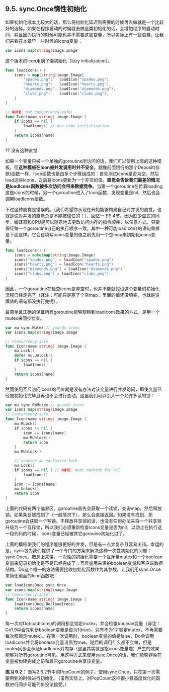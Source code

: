 ## 9.5. sync.Once惰性初始化

如果初始化成本比较大的话，那么将初始化延迟到需要的时候再去做就是一个比较好的选择。如果在程序启动的时候就去做这类初始化的话，会增加程序的启动时间，并且因为执行的时候可能也并不需要这些变量，所以实际上有一些浪费。让我们来看在本章早一些时候的icons变量：

```go
var icons map[string]image.Image
```

这个版本的Icon用到了懒初始化（lazy initialization）。

```go
func loadIcons() {
	icons = map[string]image.Image{
		"spades.png":   loadIcon("spades.png"),
		"hearts.png":   loadIcon("hearts.png"),
		"diamonds.png": loadIcon("diamonds.png"),
		"clubs.png":	loadIcon("clubs.png"),
	}
}

// NOTE: not concurrency-safe!
func Icon(name string) image.Image {
	if icons == nil {
		loadIcons() // one-time initialization
	}
	return icons[name]
}
```
?? 没有这种直觉

如果一个变量只被一个单独的goroutine所访问的话，我们可以使用上面的这种模板，但**这种模板在Icon被并发调用时并不安全**。就像前面银行的那个Deposit(存款)函数一样，Icon函数也是由多个步骤组成的：首先测试icons是否为空，然后load这些icons，之后将icons更新为一个非空的值。**直觉会告诉我们最差的情况是loadIcons函数被多次访问会带来数据竞争**。当第一个goroutine在忙着loading这些icons的时候，另一个goroutine进入了Icon函数，发现变量是nil，然后也会调用loadIcons函数。

不过这种直觉是错误的。（我们希望你从现在开始能够构建自己对并发的直觉，也就是说对并发的直觉总是不能被信任的！），回忆一下9.4节。因为缺少显式的同步，编译器和CPU是可以随意地去更改访问内存的指令顺序，以任意方式，只要保证每一个goroutine自己的执行顺序一致。其中一种可能loadIcons的语句重排是下面这样。它会在填写icons变量的值之前先用一个空map来初始化icons变量。

```go
func loadIcons() {
	icons = make(map[string]image.Image)
	icons["spades.png"] = loadIcon("spades.png")
	icons["hearts.png"] = loadIcon("hearts.png")
	icons["diamonds.png"] = loadIcon("diamonds.png")
	icons["clubs.png"] = loadIcon("clubs.png")
}
```

因此，一个goroutine在检查icons是非空时，也并不能就假设这个变量的初始化流程已经走完了（译注：可能只是塞了个空map，里面的值还没填完，也就是说填值的语句都没执行完呢）。

最简单且正确的保证所有goroutine能够观察到loadIcons效果的方式，是用一个mutex来同步检查。

```go
var mu sync.Mutex // guards icons
var icons map[string]image.Image

// Concurrency-safe.
func Icon(name string) image.Image {
	mu.Lock()
	defer mu.Unlock()
	if icons == nil {
		loadIcons()
	}
	return icons[name]
}
```

然而使用互斥访问icons的代价就是没有办法对该变量进行并发访问，即使变量已经被初始化完毕且再也不会进行变动。这里我们可以引入一个允许多读的锁：

```go
var mu sync.RWMutex // guards icons
var icons map[string]image.Image
// Concurrency-safe.
func Icon(name string) image.Image {
	mu.RLock()
	if icons != nil {
		icon := icons[name]
		mu.RUnlock()
		return icon
	}
	mu.RUnlock()

	// acquire an exclusive lock
	mu.Lock()
	if icons == nil { // NOTE: must recheck for nil
		loadIcons()
	}
	icon := icons[name]
	mu.Unlock()
	return icon
}
```


上面的代码有两个临界区。goroutine首先会获取一个读锁，查询map，然后释放锁。如果条目被找到了（一般情况下），那么会直接返回。如果没有找到，那goroutine会获取一个写锁。不释放共享锁的话，也没有任何办法来将一个共享锁升级为一个互斥锁，所以我们必须重新检查icons变量是否为nil，以防止在执行这一段代码的时候，icons变量已经被其它gorouine初始化过了。

上面的模板使我们的程序能够更好的并发，但是有一点太复杂且容易出错。幸运的是，sync包为我们提供了一个专门的方案来解决这种一次性初始化的问题：sync.Once。概念上来讲，一次性的初始化需要一个互斥量mutex和一个boolean变量来记录初始化是不是已经完成了；互斥量用来保护boolean变量和客户端数据结构。Do这个唯一的方法需要接收初始化函数作为其参数。让我们用sync.Once来简化前面的Icon函数吧：

```go
var loadIconsOnce sync.Once
var icons map[string]image.Image
// Concurrency-safe.
func Icon(name string) image.Image {
	loadIconsOnce.Do(loadIcons)
	return icons[name]
}
```

每一次对Do(loadIcons)的调用都会锁定mutex，并会检查boolean变量（译注：Go1.9中会先判断boolean变量是否为1(true)，只有不为1才锁定mutex，不再需要每次都锁定mutex）。在第一次调用时，boolean变量的值是false，Do会调用loadIcons并会将boolean变量设置为true。随后的调用什么都不会做，但是mutex同步会保证loadIcons对内存（这里其实就是指icons变量啦）产生的效果能够对所有goroutine可见。用这种方式来使用sync.Once的话，我们能够避免在变量被构建完成之前和其它goroutine共享该变量。

**练习 9.2：** 重写2.6.2节中的PopCount的例子，使用sync.Once，只在第一次需要用到的时候进行初始化。（虽然实际上，对PopCount这样很小且高度优化的函数进行同步可能代价没法接受。）
<!--stackedit_data:
eyJoaXN0b3J5IjpbMTAzODQzNzkxMCwyMDA1MDAwNjQxLDk3Mz
YxMzM3N119
-->